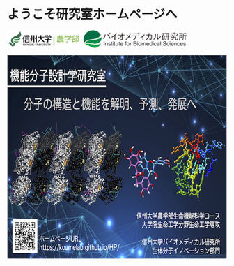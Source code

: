 # ようこそ研究室ホームページへ
 <a href="https://www.shinshu-u.ac.jp/faculty/agriculture/"><img src="/HP/images/ShinshuUnivAgrLogo.png" alt="信州大学農学部" width="175.4" height="40.0"></a><a href="https://www.shinshu-u.ac.jp/institution/ibs/"><img src="/HP/images/ShinshuUnivIBSlogoGreen.png" alt="信州大学バイオメディカル研究所" width="236.7" height="40.0"></a>

<a href="https://koumelab.github.io/HP/#!home.md"><img src="/HP/images/HPlabIndex_20200821.png" alt="信州大学農学部機能分子設計学研究室HP" width="700.2" height="465.7"></a>

